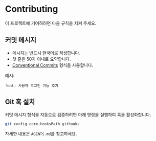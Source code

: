 # Contributing

이 프로젝트에 기여하려면 다음 규칙을 지켜 주세요.

## 커밋 메시지

- 메시지는 반드시 한국어로 작성합니다.
- 첫 줄은 50자 이내로 요약합니다.
- [Conventional Commits](https://www.conventionalcommits.org/ko/v1.0.0/) 형식을 사용합니다.

예시:

```
feat: 사용자 로그인 기능 추가
```

## Git 훅 설치

커밋 메시지 형식을 자동으로 검증하려면 아래 명령을 실행하여 훅을 활성화합니다.

```bash
git config core.hooksPath githooks
```

자세한 내용은 `AGENTS.md`를 참고하세요.
